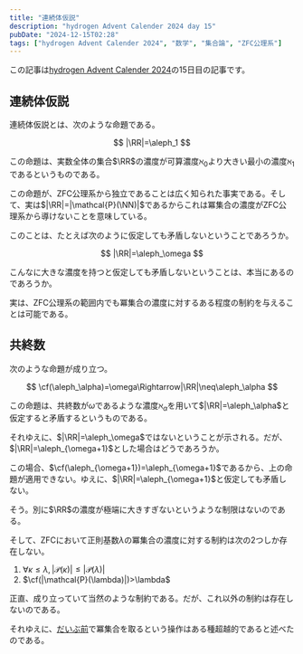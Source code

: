 ```yaml
---
title: "連続体仮説"
description: "hydrogen Advent Calender 2024 day 15"
pubDate: "2024-12-15T02:28"
tags: ["hydrogen Advent Calender 2024", "数学", "集合論", "ZFC公理系"]
---
```


この記事は[hydrogen Advent Calender 2024](https://adventar.org/calendars/10672)の15日目の記事です。

## 連続体仮説

連続体仮説とは、次のような命題である。

$$
|\RR|=\aleph_1
$$

この命題は、実数全体の集合$\RR$の濃度が可算濃度$\aleph_0$より大きい最小の濃度$\aleph_1$であるというものである。

この命題が、ZFC公理系から独立であることは広く知られた事実である。そして、実は$|\RR|=|\mathcal{P}(\NN)|$であるからこれは冪集合の濃度がZFC公理系から導けないことを意味している。

このことは、たとえば次のように仮定しても矛盾しないということであろうか。

$$
|\RR|=\aleph_\omega
$$

こんなに大きな濃度を持つと仮定しても矛盾しないということは、本当にあるのであろうか。

実は、ZFC公理系の範囲内でも冪集合の濃度に対するある程度の制約を与えることは可能である。

## 共終数

次のような命題が成り立つ。

$$
\cf(\aleph_\alpha)=\omega\Rightarrow|\RR|\neq\aleph_\alpha
$$

この命題は、共終数が$\omega$であるような濃度$\aleph_\alpha$を用いて$|\RR|=\aleph_\alpha$と仮定すると矛盾するというものである。

それゆえに、$|\RR|=\aleph_\omega$ではないということが示される。だが、$|\RR|=\aleph_{\omega+1}$とした場合はどうであろうか。

この場合、$\cf(\aleph_{\omega+1})=\aleph_{\omega+1}$であるから、上の命題が適用できない。ゆえに、$|\RR|=\aleph_{\omega+1}$と仮定しても矛盾しない。

そう。別に$\RR$の濃度が極端に大きすぎないというような制限はないのである。

そして、ZFCにおいて正則基数$\lambda$の冪集合の濃度に対する制約は次の2つしか存在しない。

1. $\forall \kappa\leq\lambda,|\mathcal{P}(\kappa)|\leq|\mathcal{P}(\lambda)|$
2. $\cf(|\mathcal{P}(\lambda)|)>\lambda$

正直、成り立っていて当然のような制約である。だが、これ以外の制約は存在しないのである。

それゆえに、[だいぶ前](../zfc-axioms/)で冪集合を取るという操作はある種超越的であると述べたのである。
